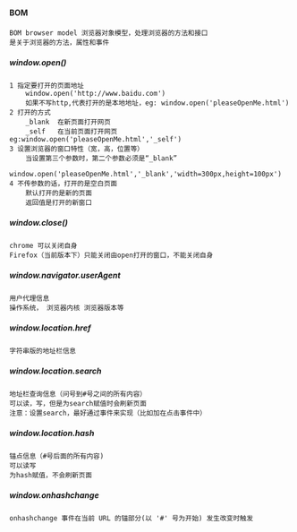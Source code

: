 #### BOM
    BOM browser model 浏览器对象模型，处理浏览器的方法和接口
	是关于浏览器的方法，属性和事件

##### window.open()
	
	1 指定要打开的页面地址
		window.open('http://www.baidu.com')
		如果不写http,代表打开的是本地地址，eg: window.open('pleaseOpenMe.html')
	2 打开的方式
		_blank	在新页面打开网页
		_self	在当前页面打开网页	eg:window.open('pleaseOpenMe.html','_self')
	3 设置浏览器的窗口特性（宽，高，位置等）
		当设置第三个参数时，第二个参数必须是“_blank”
		window.open('pleaseOpenMe.html','_blank','width=300px,height=100px')
	4 不传参数的话，打开的是空白页面
		默认打开的是新的页面
		返回值是打开的新窗口
##### window.close()
	chrome 可以关闭自身
	Firefox（当前版本下）只能关闭由open打开的窗口，不能关闭自身
##### window.navigator.userAgent
	用户代理信息
	操作系统， 浏览器内核 浏览器版本等
##### window.location.href
	字符串版的地址栏信息
##### window.location.search
	地址栏查询信息（问号到#号之间的所有内容）
	可以读，写，但是为search赋值时会刷新页面
	注意：设置search，最好通过事件来实现（比如加在点击事件中）
##### window.location.hash 
	锚点信息（#号后面的所有内容)
	可以读写
	为hash赋值，不会刷新页面
##### window.onhashchange
	onhashchange 事件在当前 URL 的锚部分(以 '#' 号为开始) 发生改变时触发
		
		